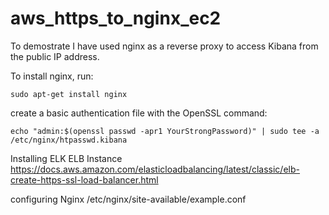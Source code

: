 # aws_https_to_nginx_ec2

To demostrate I have used nginx as a reverse proxy to access Kibana from the public IP address. 

To install nginx, run:

```
sudo apt-get install nginx
```

create a basic authentication file with the OpenSSL command:

```
echo "admin:$(openssl passwd -apr1 YourStrongPassword)" | sudo tee -a /etc/nginx/htpasswd.kibana
```

Installing ELK ELB Instance https://docs.aws.amazon.com/elasticloadbalancing/latest/classic/elb-create-https-ssl-load-balancer.html

configuring Nginx /etc/nginx/site-available/example.conf
